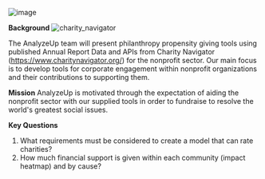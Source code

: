 ![image](https://user-images.githubusercontent.com/99574730/174512227-0ebd47b8-fe8b-48bd-9b78-500b7ed4847b.png)


**Background**    ![charity_navigator](https://user-images.githubusercontent.com/98571495/174534247-95383e4c-3027-45b1-aa8b-8c312cae7096.gif)


The AnalyzeUp team will present philanthropy propensity giving tools using published Annual Report Data and APIs from Charity Navigator           (https://www.charitynavigator.org/) for the nonprofit sector.  Our main focus is to develop tools for corporate engagement within nonprofit organizations and their contributions to supporting them. 

**Mission**
AnalyzeUp is motivated through the expectation of aiding the nonprofit sector with our supplied tools in order to fundraise to resolve the world's greatest social issues.

**Key Questions**
1) What requirements must be considered to create a model that can rate charities?
2) How much financial support is given within each community (impact heatmap) and by cause?
